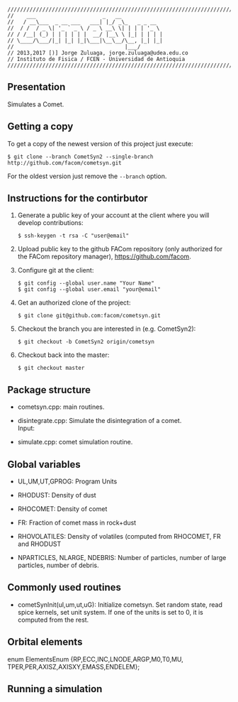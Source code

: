 ```
//////////////////////////////////////////////////////////////////////////////////
//    ___                     _   __             
//   / __\___  _ __ ___   ___| |_/ _\_   _ _ __  
//  / /  / _ \| '_ ` _ \ / _ \ __\ \| | | | '_ \ 
// / /__| (_) | | | | | |  __/ |__\ \ |_| | | | |
// \____/\___/|_| |_| |_|\___|\__\__/\__, |_| |_|
//                                   |___/       
// 2013,2017 [)] Jorge Zuluaga, jorge.zuluaga@udea.edu.co
// Instituto de Fisica / FCEN - Universidad de Antioquia
//////////////////////////////////////////////////////////////////////////////////
```

Presentation
------------

Simulates a Comet.

Getting a copy
--------------

To get a copy of the newest version of this project just execute:

```
$ git clone --branch CometSyn2 --single-branch http://github.com/facom/cometsyn.git
```

For the oldest version just remove the `--branch` option.

Instructions for the contirbutor
--------------------------------

1. Generate a public key of your account at the client where you will
   develop contributions:
   
   ```
   $ ssh-keygen -t rsa -C "user@email"
   ```

2. Upload public key to the github FACom repository (only authorized
   for the FACom repository manager), https://github.com/facom.

3. Configure git at the client:

   ```
   $ git config --global user.name "Your Name"
   $ git config --global user.email "your@email"
   ```

4. Get an authorized clone of the project:

   ```
   $ git clone git@github.com:facom/cometsyn.git
   ```

5. Checkout the branch you are interested in (e.g. CometSyn2):

   ```
   $ git checkout -b CometSyn2 origin/cometsyn
   ```

6. Checkout back into the master:

   ```
   $ git checkout master
   ```

Package structure
-----------------

* cometsyn.cpp: main routines.

* disintegrate.cpp: Simulate the disintegration of a comet.  
  Input: 

* simulate.cpp: comet simulation routine.

Global variables
----------------

* UL,UM,UT,GPROG: Program Units

* RHODUST: Density of dust

* RHOCOMET: Density of comet

* FR: Fraction of comet mass in rock+dust

* RHOVOLATILES: Density of volatiles (computed from RHOCOMET, FR and
  RHODUST

* NPARTICLES, NLARGE, NDEBRIS: Number of particles, number of large
  particles, number of debris.

Commonly used routines
----------------------

* cometSynInit(ul,um,ut,uG): Initialize cometsyn.  Set random state,
  read spice kernels, set unit system. If one of the units is set to
  0, it is computed from the rest.

Orbital elements
----------------

enum ElementsEnum {RP,ECC,INC,LNODE,ARGP,M0,T0,MU,
		   TPER,PER,AXISZ,AXISXY,EMASS,ENDELEM};


Running a simulation
--------------------

